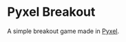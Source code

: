 # Pyxel Breakout
A simple breakout game made in [Pyxel](https://enginesdatabase.com/engine/pyxel/).

